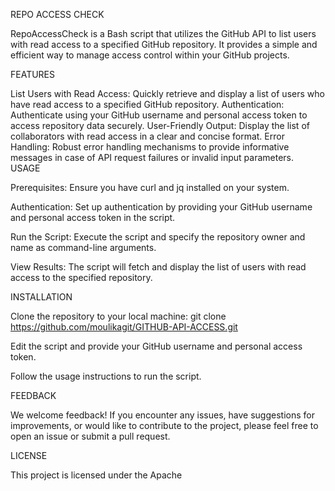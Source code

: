 REPO ACCESS CHECK

RepoAccessCheck is a Bash script that utilizes the GitHub API to list users with read access to a specified GitHub repository. It provides a simple and efficient way to manage access control within your GitHub projects.

FEATURES

List Users with Read Access:
Quickly retrieve and display a list of users who have read access to a specified GitHub repository.
Authentication: Authenticate using your GitHub username and personal access token to access repository data securely.
User-Friendly Output: Display the list of collaborators with read access in a clear and concise format.
Error Handling: Robust error handling mechanisms to provide informative messages in case of API request failures or invalid input parameters.
USAGE

Prerequisites: Ensure you have curl and jq installed on your system.

Authentication: Set up authentication by providing your GitHub username and personal access token in the script.

Run the Script: Execute the script and specify the repository owner and name as command-line arguments.

View Results: The script will fetch and display the list of users with read access to the specified repository.

INSTALLATION

Clone the repository to your local machine: git clone https://github.com/moulikagit/GITHUB-API-ACCESS.git

Edit the script and provide your GitHub username and personal access token.

Follow the usage instructions to run the script.

FEEDBACK

We welcome feedback! If you encounter any issues, have suggestions for improvements, or would like to contribute to the project, please feel free to open an issue or submit a pull request.

LICENSE

This project is licensed under the Apache
